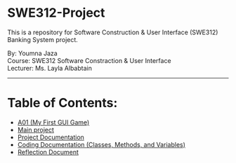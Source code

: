 # SWE312-Project
This is a repository for Software Construction & User Interface (SWE312) Banking System project.  
  
By: Youmna Jaza  
Course: SWE312 Software Constraction & User Interface  
Lecturer: Ms. Layla Albabtain  

***
# Table of Contents:
* [A01 (My First GUI Game)](A01/Youmna%20Jaza/MyFirstGUI/src/main/java/mainGUI.java)
* [Main project](Main)
* [Project Documentation](Project%20Documentation.md)
* [Coding Documentation (Classes, Methods, and Variables)](https://yomna-j.github.io/YoumnaJaza-SWE312/)
* [Reflection Document](Reflection%20Document.pdf)


  
